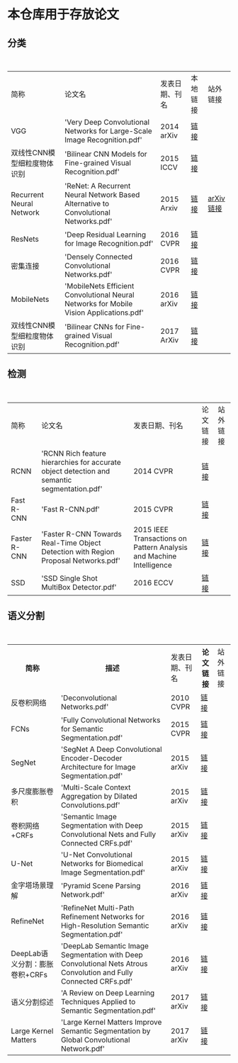 <h1> 本仓库用于存放论文</h1>

## 分类
<table>
  <tr>
    <td>简称</td>
    <td>论文名</td>
    <td>发表日期、刊名</td>
    <td>本地链接</td>
    <td>站外链接</td>
  </tr>
  <!--2014-->
  <tr>
    <td>VGG</td>
    <td>'Very Deep Convolutional Networks for Large-Scale Image Recognition.pdf'</td>
    <td>2014 arXiv</td>
	<td><a href="./Very Deep Convolutional Networks for Large-Scale Image Recognition.pdf">链接</td>
	<td></td>
  </tr>
  <!--2015-->
  <tr>
    <td>双线性CNN模型细粒度物体识别</td>
    <td>'Bilinear CNN Models for Fine-grained Visual Recognition.pdf'</td>
    <td>2015 ICCV</td>
    <td><a href="./Bilinear CNN Models for Fine-grained Visual Recognition.pdf">链接</td>
    <td></td>
  </tr>
  
  <tr>
    <td>Recurrent Neural Network</td>
    <td>'ReNet: A Recurrent Neural Network Based
Alternative to Convolutional Networks.pdf'</td>
    <td>2015 Arxiv</td>
    <td><a href="ReNet A Recurrent Neural Network Based Alternative to Convolutional Networks.pdf">链接</td>
    <td><a href="https://arxiv.org/pdf/1505.00393.pdf"> arXiv链接</td>
	
  </tr>
  
  <tr>
    <td>ResNets</td>
    <td>'Deep Residual Learning for Image Recognition.pdf'</td>
    <td>2016 CVPR</td>
	<td><a href="./Deep Residual Learning for Image Recognition.pdf">链接</td>
	<td></td>
  </tr>
  <tr>
    <td>密集连接</td>
    <td>'Densely Connected Convolutional Networks.pdf'</td>
    <td>2016 CVPR</td>
	<td><a href = "./Densely Connected Convolutional Networks.pdf">链接</td>
	<td></td>
  </tr>
  <tr>
    <td>MobileNets</td>
    <td>'MobileNets Efficient Convolutional Neural Networks for Mobile Vision Applications.pdf'</td>
    <td>2016 arXiv</td>
    <td><a href="./MobileNets Efficient Convolutional Neural Networks for Mobile Vision Applications.pdf">链接</td>
    <td></td>
  </tr>
  <tr>
    <td>双线性CNN模型细粒度物体识别</td>
    <td>'Bilinear CNNs for Fine-grained Visual Recognition.pdf'</td>
    <td>2017 ArXiv</td>
    <td><a href="./Bilinear CNNs for Fine-grained Visual Recognition.pdf">链接</td>
    <td></td>
  </tr>

</table>

## 检测
<table>
  <tr>
    <td>简称</td>
    <td>论文名</td>
    <td>发表日期、刊名</td>
    <td>论文链接</td>
    <td>站外链接</td>
  </tr>
  <!--2014-->
  <tr>
    <td>RCNN</td>
    <td>'RCNN Rich feature hierarchies for accurate object detection and semantic segmentation.pdf'</td>
    <td>2014 CVPR</td>
	<td><a href="./RCNN Rich feature hierarchies for accurate object detection and semantic segmentation.pdf">链接</td>
	<td></td>
  </tr>
  <tr>
    <td>Fast R-CNN</td>
    <td>'Fast R-CNN.pdf'</td>
    <td>2015 CVPR</td>
	<td><a href="./Fast R-CNN.pdf">链接</td>
  </tr>
  <tr>
    <td>Faster R-CNN</td>
    <td>'Faster R-CNN Towards Real-Time Object Detection with Region Proposal Networks.pdf'</td>
    <td>2015 IEEE Transactions on Pattern Analysis and Machine Intelligence</td>
	<td><a href="./Faster R-CNN Towards Real-Time Object Detection with Region Proposal Networks.pdf">链接</td>
	<td></td>
  </tr>
  <tr>
    <td>SSD</td>
    <td>'SSD Single Shot MultiBox Detector.pdf'</td>
    <td>2016 ECCV</td>
	<td><a href="./SSD Single Shot MultiBox Detector.pdf">链接</td>
	<td></td>
  </tr>
</table>

## 语义分割
<table>
  <tr>
    <th>简称</th>
    <th>描述</th>
	<td>发表日期、刊名</td>
    <th>论文链接</th>
    <td>站外链接</td>
  </tr>
  <tr>
    <td>反卷积网络</td>
    <td>'Deconvolutional Networks.pdf'</td>
    <td>2010 CVPR</td>
	<td><a href="./Deconvolutional Networks.pdf">链接</td>
	<td></td>
  </tr>

  <tr>
    <td>FCNs</td>
    <td>'Fully Convolutional Networks for Semantic Segmentation.pdf'</td>
    <td>2015 CVPR</td>
	<td><a href="./Fully Convolutional Networks for Semantic Segmentation.pdf">链接</td>
	<td></td>
  </tr>
  <tr>
    <td>SegNet</td>
    <td>'SegNet A Deep Convolutional Encoder-Decoder Architecture for Image Segmentation.pdf'</td>
    <td>2015 arXiv</td>
	<td><a href="./SegNet A Deep Convolutional Encoder-Decoder Architecture for Image Segmentation.pdf">链接</td>
	<td></td>
  </tr>
  <tr>
    <td>多尺度膨胀卷积</td>
    <td>'Multi-Scale Context Aggregation by Dilated Convolutions.pdf'</td>
    <td>2015 arXiv</td>
	<td><a href="./Multi-Scale Context Aggregation by Dilated Convolutions.pdf">链接</td>
	<td></td>
  </tr>
  <tr>
    <td>卷积网络+CRFs</td>
    <td>'Semantic Image Segmentation with Deep Convolutional Nets and Fully Connected CRFs.pdf'</td>
    <td>2015 arXiv</td>
	<td><a href="./Semantic Image Segmentation with Deep Convolutional Nets and Fully Connected CRFs.pdf">链接</td>
<td></td>
  </tr>
  <tr>
    <td>U-Net</td>
    <td>'U-Net Convolutional Networks for Biomedical Image Segmentation.pdf'</td>
    <td>2015 arXiv</td>
	<td><a href="./U-Net Convolutional Networks for Biomedical Image Segmentation.pdf">链接</td>
    <td></td>
  </tr>

  <tr>
    <td>金字塔场景理解</td>
    <td>'Pyramid Scene Parsing Network.pdf'</td>
	<td>2016 arXiv</td>
    <td><a href="./Pyramid Scene Parsing Network.pdf">链接</td>
    <td></td>
  </tr>
  <tr>
    <td>RefineNet</td>
    <td>'RefineNet Multi-Path Refinement Networks for High-Resolution Semantic Segmentation.pdf'</td>
    <td>2016 arXiv</td>
	<td><a href="./RefineNet Multi-Path Refinement Networks for High-Resolution Semantic Segmentation.pdf">链接</td>
	<td></td>
  </tr>
  <tr>
    <td>DeepLab语义分割：膨胀卷积+CRFs</td>
    <td>'DeepLab Semantic Image Segmentation with Deep Convolutional Nets Atrous Convolution and Fully Connected CRFs.pdf'</td>
    <td>2016 arXiv</td>
	<td><a href="./DeepLab Semantic Image Segmentation with Deep Convolutional Nets Atrous Convolution and Fully Connected CRFs.pdf">链接</td>
	<td></td>
  </tr>

  <tr>
    <td>语义分割综述</td>
    <td>'A Review on Deep Learning Techniques Applied to Semantic Segmentation.pdf'</td>
    <td>2017 arXiv</td>
	<td><a href="./A Review on Deep Learning Techniques Applied to Semantic Segmentation.pdf">链接</td>
	<td></td>
  </tr>
  <tr>
    <td>Large Kernel Matters</td>
    <td>'Large Kernel Matters Improve Semantic Segmentation by Global Convolutional Network.pdf'</td>
    <td>2017 arXiv</td>
	<td><a href="./Large Kernel Matters Improve Semantic Segmentation by Global Convolutional Network.pdf">链接</td>
	<td></td>
  </tr>
</table>

